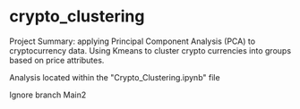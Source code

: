 # crypto_clustering

Project Summary: applying Principal Component Analysis (PCA) to cryptocurrency data. Using Kmeans to cluster crypto currencies into groups based on price attributes.


Analysis located within the "Crypto_Clustering.ipynb" file

Ignore branch Main2

